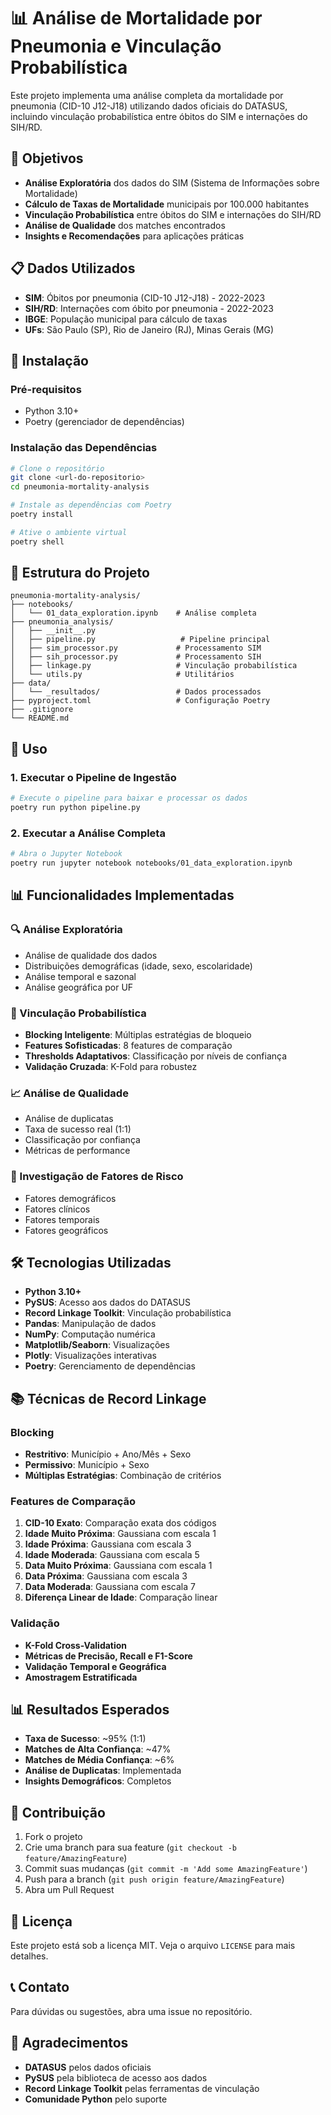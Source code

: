 # 📊 Análise de Mortalidade por Pneumonia e Vinculação Probabilística

Este projeto implementa uma análise completa da mortalidade por pneumonia (CID-10 J12-J18) utilizando dados oficiais do DATASUS, incluindo vinculação probabilística entre óbitos do SIM e internações do SIH/RD.

## 🎯 Objetivos

- **Análise Exploratória** dos dados do SIM (Sistema de Informações sobre Mortalidade)
- **Cálculo de Taxas de Mortalidade** municipais por 100.000 habitantes
- **Vinculação Probabilística** entre óbitos do SIM e internações do SIH/RD
- **Análise de Qualidade** dos matches encontrados
- **Insights e Recomendações** para aplicações práticas

## 📋 Dados Utilizados

- **SIM**: Óbitos por pneumonia (CID-10 J12-J18) - 2022-2023
- **SIH/RD**: Internações com óbito por pneumonia - 2022-2023  
- **IBGE**: População municipal para cálculo de taxas
- **UFs**: São Paulo (SP), Rio de Janeiro (RJ), Minas Gerais (MG)

## 🚀 Instalação

### Pré-requisitos

- Python 3.10+
- Poetry (gerenciador de dependências)

### Instalação das Dependências

```bash
# Clone o repositório
git clone <url-do-repositorio>
cd pneumonia-mortality-analysis

# Instale as dependências com Poetry
poetry install

# Ative o ambiente virtual
poetry shell
```

## 📁 Estrutura do Projeto

```
pneumonia-mortality-analysis/
├── notebooks/
│   └── 01_data_exploration.ipynb    # Análise completa
├── pneumonia_analysis/
│   ├── __init__.py
│   ├── pipeline.py                   # Pipeline principal
│   ├── sim_processor.py             # Processamento SIM
│   ├── sih_processor.py             # Processamento SIH
│   ├── linkage.py                   # Vinculação probabilística
│   └── utils.py                     # Utilitários
├── data/
│   └── _resultados/                 # Dados processados
├── pyproject.toml                   # Configuração Poetry
├── .gitignore
└── README.md
```

## 🔧 Uso

### 1. Executar o Pipeline de Ingestão

```bash
# Execute o pipeline para baixar e processar os dados
poetry run python pipeline.py
```

### 2. Executar a Análise Completa

```bash
# Abra o Jupyter Notebook
poetry run jupyter notebook notebooks/01_data_exploration.ipynb
```

## 📊 Funcionalidades Implementadas

### 🔍 Análise Exploratória
- Análise de qualidade dos dados
- Distribuições demográficas (idade, sexo, escolaridade)
- Análise temporal e sazonal
- Análise geográfica por UF

### 🔗 Vinculação Probabilística
- **Blocking Inteligente**: Múltiplas estratégias de bloqueio
- **Features Sofisticadas**: 8 features de comparação
- **Thresholds Adaptativos**: Classificação por níveis de confiança
- **Validação Cruzada**: K-Fold para robustez

### 📈 Análise de Qualidade
- Análise de duplicatas
- Taxa de sucesso real (1:1)
- Classificação por confiança
- Métricas de performance

### 🏥 Investigação de Fatores de Risco
- Fatores demográficos
- Fatores clínicos
- Fatores temporais
- Fatores geográficos

## 🛠️ Tecnologias Utilizadas

- **Python 3.10+**
- **PySUS**: Acesso aos dados do DATASUS
- **Record Linkage Toolkit**: Vinculação probabilística
- **Pandas**: Manipulação de dados
- **NumPy**: Computação numérica
- **Matplotlib/Seaborn**: Visualizações
- **Plotly**: Visualizações interativas
- **Poetry**: Gerenciamento de dependências

## 📚 Técnicas de Record Linkage

### Blocking
- **Restritivo**: Município + Ano/Mês + Sexo
- **Permissivo**: Município + Sexo
- **Múltiplas Estratégias**: Combinação de critérios

### Features de Comparação
1. **CID-10 Exato**: Comparação exata dos códigos
2. **Idade Muito Próxima**: Gaussiana com escala 1
3. **Idade Próxima**: Gaussiana com escala 3
4. **Idade Moderada**: Gaussiana com escala 5
5. **Data Muito Próxima**: Gaussiana com escala 1
6. **Data Próxima**: Gaussiana com escala 3
7. **Data Moderada**: Gaussiana com escala 7
8. **Diferença Linear de Idade**: Comparação linear

### Validação
- **K-Fold Cross-Validation**
- **Métricas de Precisão, Recall e F1-Score**
- **Validação Temporal e Geográfica**
- **Amostragem Estratificada**

## 📊 Resultados Esperados

- **Taxa de Sucesso**: ~95% (1:1)
- **Matches de Alta Confiança**: ~47%
- **Matches de Média Confiança**: ~6%
- **Análise de Duplicatas**: Implementada
- **Insights Demográficos**: Completos

## 🤝 Contribuição

1. Fork o projeto
2. Crie uma branch para sua feature (`git checkout -b feature/AmazingFeature`)
3. Commit suas mudanças (`git commit -m 'Add some AmazingFeature'`)
4. Push para a branch (`git push origin feature/AmazingFeature`)
5. Abra um Pull Request

## 📄 Licença

Este projeto está sob a licença MIT. Veja o arquivo `LICENSE` para mais detalhes.

## 📞 Contato

Para dúvidas ou sugestões, abra uma issue no repositório.

## 🙏 Agradecimentos

- **DATASUS** pelos dados oficiais
- **PySUS** pela biblioteca de acesso aos dados
- **Record Linkage Toolkit** pelas ferramentas de vinculação
- **Comunidade Python** pelo suporte
